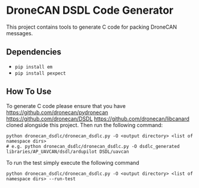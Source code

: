 # DroneCAN DSDL Code Generator

This project contains tools to generate C code for packing DroneCAN messages.

## Dependencies
* `pip install em`
* `pip install pexpect`

## How To Use

To generate C code please ensure that you have https://github.com/dronecan/pydronecan https://github.com/dronecan/DSDL 
https://github.com/dronecan/libcanard cloned alongside this project. Then run the following 
command:
```
python dronecan_dsdlc/dronecan_dsdlc.py -O <output directory> <list of namespace dirs>
# e.g. python dronecan_dsdlc/dronecan_dsdlc.py -O dsdlc_generated libraries/AP_UAVCAN/dsdl/ardupilot DSDL/uavcan
```

To run the test simply execute the following command

```
python dronecan_dsdlc/dronecan_dsdlc.py -O <output directory> <list of namespace dirs> --run-test
```
